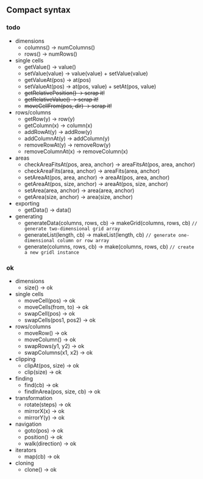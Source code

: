 ## Compact syntax

### todo

* dimensions
    * columns() -> numColumns()
    * rows()    -> numRows()
* single cells
    * getValue()                -> value()
    * setValue(value)           -> value(value) + setValue(value)
    * getValueAt(pos)           -> at(pos)
    * setValueAt(pos)           -> at(pos, value) + setAt(pos, value)
    * ~~getRelativePosition() -> scrap it!~~
    * ~~getRelativeValue() -> scrap it!~~
    * ~~moveCellFrom(pos, dir) -> scrap it!~~
* rows/columns
    * getRow(y)                 -> row(y)
    * getColumn(x)              -> column(x)
    * addRowAt(y)               -> addRow(y)
    * addColumnAt(y)            -> addColumn(y)
    * removeRowAt(y)            -> removeRow(y)
    * removeColumnAt(x)         -> removeColumn(x)
* areas
    * checkAreaFitsAt(pos, area, anchor) -> areaFitsAt(pos, area, anchor)
    * checkAreaFits(area, anchor)        -> areaFits(area, anchor)
    * setAreaAt(pos, area, anchor)       -> areaAt(pos, area, anchor)
    * getAreaAt(pos, size, anchor)       -> areaAt(pos, size, anchor)
    * setArea(area, anchor)              -> area(area, anchor)
    * getArea(size, anchor)              -> area(size, anchor)
* exporting 
    * getData() -> data()
* generating
    * generateData(columns, rows, cb)   -> makeGrid(columns, rows, cb)  `// generate two-dimensional grid array`
    * generateList(length, cb)          -> makeList(length, cb)         `// generate one-dimensional column or row array`
    * generate(columns, rows, cb)       -> make(columns, rows, cb)      `// create a new gridl instance`

### ok

* dimensions
    * size()    -> ok
* single cells
    * moveCell(pos)         -> ok
    * moveCells(from, to)   -> ok
    * swapCell(pos)         -> ok
    * swapCells(pos1, pos2) -> ok
* rows/columns
    * moveRow()             -> ok
    * moveColumn()          -> ok
    * swapRows(y1, y2)      -> ok
    * swapColumns(x1, x2)   -> ok
* clipping
    * clipAt(pos, size) -> ok 
    * clip(size)        -> ok
* finding
    * find(cb)                  -> ok
    * findInArea(pos, size, cb) -> ok
* transformation
    * rotate(steps) -> ok
    * mirrorX(x)    -> ok
    * mirrorY(y)    -> ok
* navigation
    * goto(pos)         -> ok
    * position()        -> ok
    * walk(direction)   -> ok
* iterators
    * map(cb) -> ok
* cloning
    * clone() -> ok